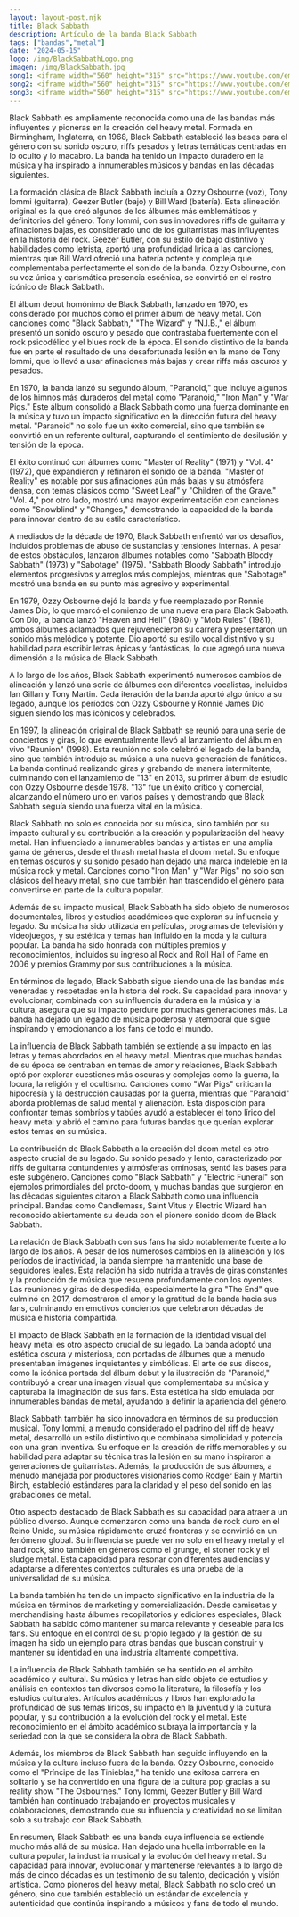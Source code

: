 ```yaml
---
layout: layout-post.njk
title: Black Sabbath
description: Artículo de la banda Black Sabbath
tags: ["bandas","metal"]
date: "2024-05-15"
logo: /img/BlackSabbathLogo.png
imagen: /img/BlackSabbath.jpg
song1: <iframe width="560" height="315" src="https://www.youtube.com/embed/5s7_WbiR79E?si=Kg2ZFIMz3fDhSuaA" title="YouTube video player" frameborder="0" allow="accelerometer; autoplay; clipboard-write; encrypted-media; gyroscope; picture-in-picture; web-share" referrerpolicy="strict-origin-when-cross-origin" allowfullscreen></iframe>
song2: <iframe width="560" height="315" src="https://www.youtube.com/embed/PrZFscfJxXc?si=si7nYtBeESpLN4t3" title="YouTube video player" frameborder="0" allow="accelerometer; autoplay; clipboard-write; encrypted-media; gyroscope; picture-in-picture; web-share" referrerpolicy="strict-origin-when-cross-origin" allowfullscreen></iframe>
song3: <iframe width="560" height="315" src="https://www.youtube.com/embed/0qanF-91aJo?si=pe7IZS5WGyksy2TI" title="YouTube video player" frameborder="0" allow="accelerometer; autoplay; clipboard-write; encrypted-media; gyroscope; picture-in-picture; web-share" referrerpolicy="strict-origin-when-cross-origin" allowfullscreen></iframe>
---
```


Black Sabbath es ampliamente reconocida como una de las bandas más influyentes y pioneras en la creación del heavy metal. Formada en Birmingham, Inglaterra, en 1968, Black Sabbath estableció las bases para el género con su sonido oscuro, riffs pesados y letras temáticas centradas en lo oculto y lo macabro. La banda ha tenido un impacto duradero en la música y ha inspirado a innumerables músicos y bandas en las décadas siguientes.

La formación clásica de Black Sabbath incluía a Ozzy Osbourne (voz), Tony Iommi (guitarra), Geezer Butler (bajo) y Bill Ward (batería). Esta alineación original es la que creó algunos de los álbumes más emblemáticos y definitorios del género. Tony Iommi, con sus innovadores riffs de guitarra y afinaciones bajas, es considerado uno de los guitarristas más influyentes en la historia del rock. Geezer Butler, con su estilo de bajo distintivo y habilidades como letrista, aportó una profundidad lírica a las canciones, mientras que Bill Ward ofreció una batería potente y compleja que complementaba perfectamente el sonido de la banda. Ozzy Osbourne, con su voz única y carismática presencia escénica, se convirtió en el rostro icónico de Black Sabbath.

El álbum debut homónimo de Black Sabbath, lanzado en 1970, es considerado por muchos como el primer álbum de heavy metal. Con canciones como "Black Sabbath," "The Wizard" y "N.I.B.," el álbum presentó un sonido oscuro y pesado que contrastaba fuertemente con el rock psicodélico y el blues rock de la época. El sonido distintivo de la banda fue en parte el resultado de una desafortunada lesión en la mano de Tony Iommi, que lo llevó a usar afinaciones más bajas y crear riffs más oscuros y pesados.

En 1970, la banda lanzó su segundo álbum, "Paranoid," que incluye algunos de los himnos más duraderos del metal como "Paranoid," "Iron Man" y "War Pigs." Este álbum consolidó a Black Sabbath como una fuerza dominante en la música y tuvo un impacto significativo en la dirección futura del heavy metal. "Paranoid" no solo fue un éxito comercial, sino que también se convirtió en un referente cultural, capturando el sentimiento de desilusión y tensión de la época.

El éxito continuó con álbumes como "Master of Reality" (1971) y "Vol. 4" (1972), que expandieron y refinaron el sonido de la banda. "Master of Reality" es notable por sus afinaciones aún más bajas y su atmósfera densa, con temas clásicos como "Sweet Leaf" y "Children of the Grave." "Vol. 4," por otro lado, mostró una mayor experimentación con canciones como "Snowblind" y "Changes," demostrando la capacidad de la banda para innovar dentro de su estilo característico.

A mediados de la década de 1970, Black Sabbath enfrentó varios desafíos, incluidos problemas de abuso de sustancias y tensiones internas. A pesar de estos obstáculos, lanzaron álbumes notables como "Sabbath Bloody Sabbath" (1973) y "Sabotage" (1975). "Sabbath Bloody Sabbath" introdujo elementos progresivos y arreglos más complejos, mientras que "Sabotage" mostró una banda en su punto más agresivo y experimental.

En 1979, Ozzy Osbourne dejó la banda y fue reemplazado por Ronnie James Dio, lo que marcó el comienzo de una nueva era para Black Sabbath. Con Dio, la banda lanzó "Heaven and Hell" (1980) y "Mob Rules" (1981), ambos álbumes aclamados que rejuvenecieron su carrera y presentaron un sonido más melódico y potente. Dio aportó su estilo vocal distintivo y su habilidad para escribir letras épicas y fantásticas, lo que agregó una nueva dimensión a la música de Black Sabbath.

A lo largo de los años, Black Sabbath experimentó numerosos cambios de alineación y lanzó una serie de álbumes con diferentes vocalistas, incluidos Ian Gillan y Tony Martin. Cada iteración de la banda aportó algo único a su legado, aunque los períodos con Ozzy Osbourne y Ronnie James Dio siguen siendo los más icónicos y celebrados.

En 1997, la alineación original de Black Sabbath se reunió para una serie de conciertos y giras, lo que eventualmente llevó al lanzamiento del álbum en vivo "Reunion" (1998). Esta reunión no solo celebró el legado de la banda, sino que también introdujo su música a una nueva generación de fanáticos. La banda continuó realizando giras y grabando de manera intermitente, culminando con el lanzamiento de "13" en 2013, su primer álbum de estudio con Ozzy Osbourne desde 1978. "13" fue un éxito crítico y comercial, alcanzando el número uno en varios países y demostrando que Black Sabbath seguía siendo una fuerza vital en la música.

Black Sabbath no solo es conocida por su música, sino también por su impacto cultural y su contribución a la creación y popularización del heavy metal. Han influenciado a innumerables bandas y artistas en una amplia gama de géneros, desde el thrash metal hasta el doom metal. Su enfoque en temas oscuros y su sonido pesado han dejado una marca indeleble en la música rock y metal. Canciones como "Iron Man" y "War Pigs" no solo son clásicos del heavy metal, sino que también han trascendido el género para convertirse en parte de la cultura popular.

Además de su impacto musical, Black Sabbath ha sido objeto de numerosos documentales, libros y estudios académicos que exploran su influencia y legado. Su música ha sido utilizada en películas, programas de televisión y videojuegos, y su estética y temas han influido en la moda y la cultura popular. La banda ha sido honrada con múltiples premios y reconocimientos, incluidos su ingreso al Rock and Roll Hall of Fame en 2006 y premios Grammy por sus contribuciones a la música.

En términos de legado, Black Sabbath sigue siendo una de las bandas más veneradas y respetadas en la historia del rock. Su capacidad para innovar y evolucionar, combinada con su influencia duradera en la música y la cultura, asegura que su impacto perdure por muchas generaciones más. La banda ha dejado un legado de música poderosa y atemporal que sigue inspirando y emocionando a los fans de todo el mundo.

La influencia de Black Sabbath también se extiende a su impacto en las letras y temas abordados en el heavy metal. Mientras que muchas bandas de su época se centraban en temas de amor y relaciones, Black Sabbath optó por explorar cuestiones más oscuras y complejas como la guerra, la locura, la religión y el ocultismo. Canciones como "War Pigs" critican la hipocresía y la destrucción causadas por la guerra, mientras que "Paranoid" aborda problemas de salud mental y alienación. Esta disposición para confrontar temas sombríos y tabúes ayudó a establecer el tono lírico del heavy metal y abrió el camino para futuras bandas que querían explorar estos temas en su música.

La contribución de Black Sabbath a la creación del doom metal es otro aspecto crucial de su legado. Su sonido pesado y lento, caracterizado por riffs de guitarra contundentes y atmósferas ominosas, sentó las bases para este subgénero. Canciones como "Black Sabbath" y "Electric Funeral" son ejemplos primordiales del proto-doom, y muchas bandas que surgieron en las décadas siguientes citaron a Black Sabbath como una influencia principal. Bandas como Candlemass, Saint Vitus y Electric Wizard han reconocido abiertamente su deuda con el pionero sonido doom de Black Sabbath.

La relación de Black Sabbath con sus fans ha sido notablemente fuerte a lo largo de los años. A pesar de los numerosos cambios en la alineación y los períodos de inactividad, la banda siempre ha mantenido una base de seguidores leales. Esta relación ha sido nutrida a través de giras constantes y la producción de música que resuena profundamente con los oyentes. Las reuniones y giras de despedida, especialmente la gira "The End" que culminó en 2017, demostraron el amor y la gratitud de la banda hacia sus fans, culminando en emotivos conciertos que celebraron décadas de música e historia compartida.

El impacto de Black Sabbath en la formación de la identidad visual del heavy metal es otro aspecto crucial de su legado. La banda adoptó una estética oscura y misteriosa, con portadas de álbumes que a menudo presentaban imágenes inquietantes y simbólicas. El arte de sus discos, como la icónica portada del álbum debut y la ilustración de "Paranoid," contribuyó a crear una imagen visual que complementaba su música y capturaba la imaginación de sus fans. Esta estética ha sido emulada por innumerables bandas de metal, ayudando a definir la apariencia del género.

Black Sabbath también ha sido innovadora en términos de su producción musical. Tony Iommi, a menudo considerado el padrino del riff de heavy metal, desarrolló un estilo distintivo que combinaba simplicidad y potencia con una gran inventiva. Su enfoque en la creación de riffs memorables y su habilidad para adaptar su técnica tras la lesión en su mano inspiraron a generaciones de guitarristas. Además, la producción de sus álbumes, a menudo manejada por productores visionarios como Rodger Bain y Martin Birch, estableció estándares para la claridad y el peso del sonido en las grabaciones de metal.

Otro aspecto destacado de Black Sabbath es su capacidad para atraer a un público diverso. Aunque comenzaron como una banda de rock duro en el Reino Unido, su música rápidamente cruzó fronteras y se convirtió en un fenómeno global. Su influencia se puede ver no solo en el heavy metal y el hard rock, sino también en géneros como el grunge, el stoner rock y el sludge metal. Esta capacidad para resonar con diferentes audiencias y adaptarse a diferentes contextos culturales es una prueba de la universalidad de su música.

La banda también ha tenido un impacto significativo en la industria de la música en términos de marketing y comercialización. Desde camisetas y merchandising hasta álbumes recopilatorios y ediciones especiales, Black Sabbath ha sabido cómo mantener su marca relevante y deseable para los fans. Su enfoque en el control de su propio legado y la gestión de su imagen ha sido un ejemplo para otras bandas que buscan construir y mantener su identidad en una industria altamente competitiva.

La influencia de Black Sabbath también se ha sentido en el ámbito académico y cultural. Su música y letras han sido objeto de estudios y análisis en contextos tan diversos como la literatura, la filosofía y los estudios culturales. Artículos académicos y libros han explorado la profundidad de sus temas líricos, su impacto en la juventud y la cultura popular, y su contribución a la evolución del rock y el metal. Este reconocimiento en el ámbito académico subraya la importancia y la seriedad con la que se considera la obra de Black Sabbath.

Además, los miembros de Black Sabbath han seguido influyendo en la música y la cultura incluso fuera de la banda. Ozzy Osbourne, conocido como el "Príncipe de las Tinieblas," ha tenido una exitosa carrera en solitario y se ha convertido en una figura de la cultura pop gracias a su reality show "The Osbournes." Tony Iommi, Geezer Butler y Bill Ward también han continuado trabajando en proyectos musicales y colaboraciones, demostrando que su influencia y creatividad no se limitan solo a su trabajo con Black Sabbath.

En resumen, Black Sabbath es una banda cuya influencia se extiende mucho más allá de su música. Han dejado una huella imborrable en la cultura popular, la industria musical y la evolución del heavy metal. Su capacidad para innovar, evolucionar y mantenerse relevantes a lo largo de más de cinco décadas es un testimonio de su talento, dedicación y visión artística. Como pioneros del heavy metal, Black Sabbath no solo creó un género, sino que también estableció un estándar de excelencia y autenticidad que continúa inspirando a músicos y fans de todo el mundo.